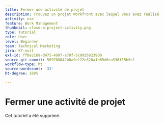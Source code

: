 ```yaml
---
title: Fermer une activité de projet
description: Trouvez un projet Workfront avec lequel vous avez réalisé votre formation et préparez-le pour la fermeture.
activity: use
feature: Work Management
thumbnail: close-a-project-activity.png
type: Tutorial
role: User
level: Beginner
team: Technical Marketing
jira: KT-null
exl-id: ffbe2169-d475-4907-a78f-5c092b923900
source-git-commit: 569708042b8a9e122e820a1e65d6ea536f15b0e1
workflow-type: ht
source-wordcount: '31'
ht-degree: 100%

---
```


# Fermer une activité de projet

Cet tutoriel a été supprimé.

